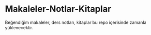 # Makaleler-Notlar-Kitaplar

Beğendiğim makaleler, ders notları, kitaplar bu repo içerisinde zamanla yüklenecektir. 
 
